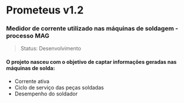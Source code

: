 <h1>Prometeus v1.2</h1>
<h3>Medidor de corrente utilizado nas máquinas de soldagem - processo MAG</h3>

>Status: Desenvolvimento

<h4>O projeto nasceu com o objetivo de captar informações geradas nas máquinas de solda:</h4>

<ul>
    <li>Corrente ativa</li>
    <li>Ciclo de serviço das peças soldadas</li>
    <li>Desempenho do soldador</li>
</ul>
